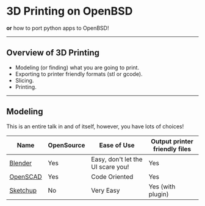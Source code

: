 # 3D Printing on OpenBSD

**or** how to port python apps to OpenBSD!

---

## Overview of 3D Printing

  - Modeling (or finding) what you are going to print.
  - Exporting to printer friendly formats (stl or gcode).
  - Slicing.
  - Printing.

---

## Modeling

This is an entire talk in and of itself, however, you have lots of choices!

|Name|OpenSource|Ease of Use|Output printer friendly files|
|---|---|---|---|
|[Blender](http://www.blender.org/)|Yes|Easy, don't let the UI scare you!|Yes|
|[OpenSCAD](http://www.openscad.org/)|Yes|Code Oriented|Yes|
|[Sketchup](http://www.sketchup.com/)|No|Very Easy|Yes (with plugin)|

